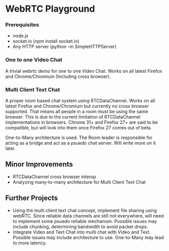 # WebRTC Playground
### Prerequisites
-   node.js
-   socket.io   (npm install socket.io)
-   Any HTTP server     (python -m SimpleHTTPServer)

### One to one Video Chat
A trivial webrtc demo for one to one Video Chat. Works on all latest Firefox and Chrome/Chromium (Including cross browser).

### Multi Client Text Chat
A proper room based chat system using RTCDataChannel. Works on all latest Firefox and Chrome/Chromium but currently no cross browser supported. That means all people in a room must be using the same browser. This is due to the current limitation of RTCDataChannel implementations in browsers. Chrome 31+ and Firefox 27+ are said to be compatible, but will look into them once Firefox 27 comes out of beta.

One-to-Many architecture is used. The Room leader is responsible for acting as a bridge and act as a psuedo chat server. Will write more on it later.

## Minor Improvements
-   RTCDataChannel cross browser interop
-   Analyzing many-to-many architecture for Multi Client Text Chat

## Further Projects
-   Using the multi client text chat concept, implement file sharing using webRTC. Since reliable data channels are still not everywhere, will need to implement some psuedo reliable mechanism. Possible issues may include chunking, determining bandwidth to avoid packet drops.
-   Integrate Video and Text Chat into multi chat with Video and Text. Possible issues may include architecture to use. One-to-Many may lead to more latency.
